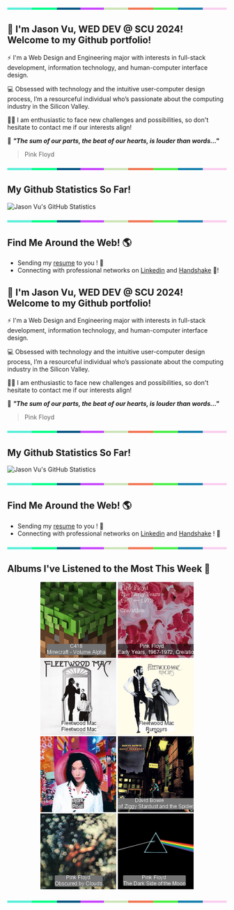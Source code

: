 <img src="./.github/workflows/banner_strip.png" width="100%" height="5px">

## 👋 I'm Jason Vu, WED DEV @ SCU 2024! Welcome to my Github portfolio! 

⚡ I'm a Web Design and Engineering major with interests in full-stack development, information technology, and human-computer interface design.

💻 Obsessed with technology and the intuitive user-computer design process, I’m a resourceful individual who’s passionate about the computing industry in the Silicon Valley.

🙋‍♂️ I am enthusiastic to face new challenges and possibilities, so don't hesitate to contact me if our interests align!

🤝 ***"The sum of our parts, the beat of our hearts, is louder than words..."***
> Pink Floyd

<img src="./.github/workflows/banner_strip.png" width="100%" height="5px">

## My Github Statistics So Far!
![Jason Vu's GitHub Statistics](https://github-readme-stats.vercel.app/api?username=JAVAB3ANS&show_icons=true)

<img src="./.github/workflows/banner_strip.png" width="100%" height="5px">

## Find Me Around the Web! 🌎
- Sending my [resume](https://javab3ans.github.io/pdfs/resume.pdf) to you ! 📝
- Connecting with professional networks on [Linkedin](https://www.linkedin.com/in/jason-anh-vu/) and [Handshake](https://scu.joinhandshake.com/stu/users/25718798) 💼!

## 👋 I'm Jason Vu, WED DEV @ SCU 2024! Welcome to my Github portfolio! 

⚡ I'm a Web Design and Engineering major with interests in full-stack development, information technology, and human-computer interface design.

💻 Obsessed with technology and the intuitive user-computer design process, I’m a resourceful individual who’s passionate about the computing industry in the Silicon Valley.

🙋‍♂️ I am enthusiastic to face new challenges and possibilities, so don't hesitate to contact me if our interests align!

🤝 ***"The sum of our parts, the beat of our hearts, is louder than words..."***
> Pink Floyd

<img src="./.github/workflows/banner_strip.png" width="100%" height="5px">

## My Github Statistics So Far!
![Jason Vu's GitHub Statistics](https://github-readme-stats.vercel.app/api?username=JAVAB3ANS&show_icons=true)

<img src="./.github/workflows/banner_strip.png" width="100%" height="5px">

## Find Me Around the Web! 🌎
- Sending my [resume](https://javab3ans.github.io/pdfs/resume.pdf) to you ! 📝
- Connecting with professional networks on [Linkedin](https://www.linkedin.com/in/jason-anh-vu/) and [Handshake](https://scu.joinhandshake.com/stu/users/25718798) ! 💼  

<img src="./.github/workflows/banner_strip.png" width="100%" height="5px">

## Albums I've Listened to the Most This Week 🎹 

<!-- lastfm -->
<p align="center"><a href="https://www.last.fm/music/C418/Minecraft+-+Volume+Alpha"><img src="./album-covers-finished/album-cover_final_0.png" title="C418 - Minecraft - Volume Alpha"></a> <a href="https://www.last.fm/music/Pink+Floyd/The+Early+Years,+1967-1972,+Cre%2Fation"><img src="./album-covers-finished/album-cover_final_1.png" title="Pink Floyd - The Early Years, 1967-1972, Cre/ation"></a> <a href="https://www.last.fm/music/Fleetwood+Mac/Fleetwood+Mac"><img src="./album-covers-finished/album-cover_final_2.png" title="Fleetwood Mac - Fleetwood Mac"></a> <a href="https://www.last.fm/music/Fleetwood+Mac/Rumours"><img src="./album-covers-finished/album-cover_final_3.png" title="Fleetwood Mac - Rumours"></a> <a href="https://www.last.fm/music/Bj%C3%B6rk/Post"><img src="./album-covers-finished/album-cover_final_4.png" title="Björk - Post"></a> <a href="https://www.last.fm/music/David+Bowie/The+Rise+and+Fall+of+Ziggy+Stardust+and+the+Spiders+From+Mars"><img src="./album-covers-finished/album-cover_final_5.png" title="David Bowie - The Rise and Fall of Ziggy Stardust and the Spiders From Mars"></a> <a href="https://www.last.fm/music/Pink+Floyd/Obscured+by+Clouds"><img src="./album-covers-finished/album-cover_final_6.png" title="Pink Floyd - Obscured by Clouds"></a> <a href="https://www.last.fm/music/Pink+Floyd/The+Dark+Side+of+the+Moon"><img src="./album-covers-finished/album-cover_final_7.png" title="Pink Floyd - The Dark Side of the Moon"></a> </p>

<img src="./.github/workflows/banner_strip.png" width="100%" height="5px">
